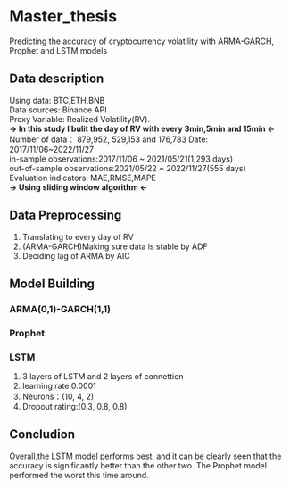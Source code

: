 # Master_thesis
 Predicting the accuracy of cryptocurrency volatility with ARMA-GARCH, Prophet and LSTM models

## Data description
Using data: BTC,ETH,BNB  
Data sources: Binance API  
Proxy Variable: Realized Volatility(RV).  
 **-> In this study I bulit the day of RV with every 3min,5min and 15min <-**  
Number of data： 879,952, 529,153 and 176,783
Date: 2017/11/06~2022/11/27  
  in-sample observations:2017/11/06 ~ 2021/05/21(1,293 days)  
  out-of-sample observations:2021/05/22 ~ 2022/11/27(555 days)  
Evaluation indicators: MAE,RMSE,MAPE  
**-> Using sliding window algorithm <-**  
## Data Preprocessing
 1. Translating to every day of RV
 2. (ARMA-GARCH)Making sure data is stable by ADF
 3. Deciding lag of ARMA by AIC
## Model Building
### ARMA(0,1)-GARCH(1,1)
### Prophet
### LSTM  
 1. 3 layers of LSTM and 2 layers of connettion
 2. learning rate:0.0001
 3. Neurons：(10, 4, 2)
 4. Dropout rating:(0.3, 0.8, 0.8)
## Concludion
Overall,the LSTM model performs best, and it can be clearly seen that the accuracy is significantly better than the other two. The Prophet model performed the worst this time around.
